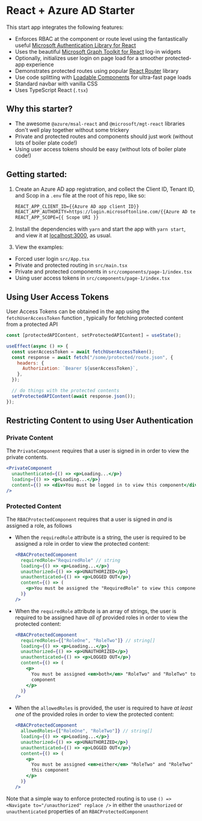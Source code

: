 # React + Azure AD Starter

This start app integrates the following features:

- Enforces RBAC at the component or route level using the fantastically
  useful [Microsoft Authentication Library for
  React](https://www.npmjs.com/package/@azure/msal-react)
- Uses the beautiful [Microsoft Graph Toolkit for
  React](https://www.npmjs.com/package/@microsoft/mgt-react) log-in widgets
- Optionally, initializes user login on page load for a smoother protected-app experience
- Demonstrates protected routes using popular [React Router](https://reactrouter.com/en/main) library
- Use code splitting with [Loadable Components](https://loadable-components.com/) for ultra-fast page loads
- Standard navbar with vanilla CSS
- Uses TypeScript React (`.tsx`)

## Why this starter?

- The awesome `@azure/msal-react` and `@microsoft/mgt-react` libraries don't
  well play together without some trickery
- Private and protected routes and components should just work (without lots
  of boiler plate code!)
- Using user access tokens should be easy (without lots of boiler plate code!)

## Getting started:

1. Create an Azure AD app registration, and collect the Client ID, Tenant ID,
   and Scop in a `.env` file at the root of his repo, like so:

   ```txt
   REACT_APP_CLIENT_ID={{Azure AD app client ID}}
   REACT_APP_AUTHORITY=https://login.microsoftonline.com/{{Azure AD tenant ID}}
   REACT_APP_SCOPE={{ Scope URI }}
   ```

1. Install the dependencies with `yarn` and start the app with `yarn start`,
   and view it at [localhost:3000](), as usual.

1. View the examples:

- Forced user login `src/App.tsx`
- Private and protected routing in `src/main.tsx`
- Private and protected components in `src/components/page-1/index.tsx`
- Using user access tokens in `src/components/page-1/index.tsx`

## Using User Access Tokens

User Access Tokens can be obtained in the app using the
`fetchUserAccessToken` function , typically for fetching protected content
from a protected API

```js
const [protectedAPIContent, setProtectedAPIContent] = useState();

useEffect(async () => {
  const userAccessToken = await fetchUserAccessToken();
  const response = await fetch("/some/protected/route.json", {
    headers: {
      Authorization: `Bearer ${userAccessToken}`,
    },
  });

  // do things with the protected contents
  setProtectedAPIContent(await response.json());
});
```

## Restricting Content to using User Authentication

### Private Content

The `PrivateComponent` requires that a user is signed in in order to view the
private contents.

```jsx
<PrivateComponent
  unauthenticated={() => <p>Loading...</p>}
  loading={() => <p>Loading...</p>}
  content={() => <div>You must be logged in to view this component</div>}
/>
```

### Protected Content

The `RBACProtectedComponent` requires that a user is signed in _and_ is
assigned a role, as follows

- When the `requiredRole` attribute is a string, the user is required to be
  assigned a role in order to view the protected content:

  ```jsx
  <RBACProtectedComponent
    requiredRole="RequiredRole" // string
    loading={() => <p>Loading...</p>}
    unauthorized={() => <p>UNAUTHORIZED</p>}
    unauthenticated={() => <p>LOGGED OUT</p>}
    content={() => (
      <p>You must be assigned the "RequiredRole" to view this component</p>
    )}
  />
  ```

- When the `requiredRole` attribute is an array of strings, the user is
  required to be assigned have _all of_ provided roles in order to view the
  protected content:

  ```jsx
  <RBACProtectedComponent
    requiredRoles={["RoleOne", "RoleTwo"]} // string[]
    loading={() => <p>Loading...</p>}
    unauthorized={() => <p>UNAUTHORIZED</p>}
    unauthenticated={() => <p>LOGGED OUT</p>}
    content={() => (
      <p>
        You must be assigned <em>both</em> "RoleTwo" and "RoleTwo" to view this
        component
      </p>
    )}
  />
  ```

- When the `allowedRoles` is provided, the user is required to have _at least
  one_ of the provided roles in order to view the protected content:

  ```jsx
  <RBACProtectedComponent
    allowedRoles={["RoleOne", "RoleTwo"]} // string[]
    loading={() => <p>Loading...</p>}
    unauthorized={() => <p>UNAUTHORIZED</p>}
    unauthenticated={() => <p>LOGGED OUT</p>}
    content={() => (
      <p>
        You must be assigned <em>either</em> "RoleTwo" and "RoleTwo" to view
        this component
      </p>
    )}
  />
  ```

Note that a simple way to enforce protected routing is to use `() =>
<Navigate to="/unauthorized" replace />` in either the `unauthorized` or
`unauthenticated` properties of an `RBACProtectedComponent`
